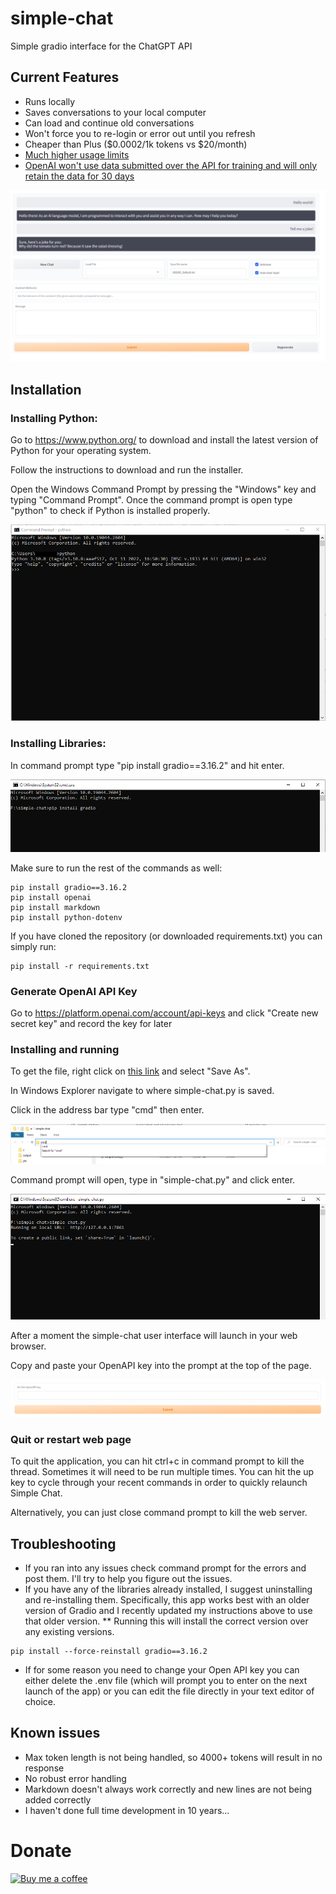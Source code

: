 # simple-chat
Simple gradio interface for the ChatGPT API
## Current Features
* Runs locally
* Saves conversations to your local computer
* Can load and continue old conversations
* Won't force you to re-login or error out until you refresh
* Cheaper than Plus ($0.0002/1k tokens vs $20/month)
* [Much higher usage limits](https://platform.openai.com/docs/guides/rate-limits)
* [OpenAI won't use data submitted over the API for training and will only retain the data for 30 days](https://platform.openai.com/docs/guides/chat/faq)

![Alt text](/screenshots/ui.PNG?raw=true)

## Installation
### Installing Python:

Go to https://www.python.org/ to download and install the latest version of Python for your operating system.

Follow the instructions to download and run the installer.

Open the Windows Command Prompt by pressing the "Windows" key and typing "Command Prompt".  Once the command prompt is open type "python" to check if Python is installed properly.

![Alt text](/screenshots/python.png?raw=true)

### Installing Libraries:

In command prompt type "pip install gradio==3.16.2" and hit enter.

![Alt text](/screenshots/gradio.PNG?raw=true)

Make sure to run the rest of the commands as well:

```
pip install gradio==3.16.2
pip install openai
pip install markdown
pip install python-dotenv
```

If you have cloned the repository (or downloaded requirements.txt) you can simply run:

```
pip install -r requirements.txt
```

### Generate OpenAI API Key

Go to https://platform.openai.com/account/api-keys and click "Create new secret key" and record the key for later

### Installing and running

To get the file, right click on [this link](https://github.com/borge12/simple-chat/raw/main/simple-chat.py) and select "Save As".  

In Windows Explorer navigate to where simple-chat.py is saved.


Click in the address bar type "cmd" then enter.

![Alt text](/screenshots/cmd.PNG?raw=true)

Command prompt will open, type in "simple-chat.py" and click enter.

![Alt text](/screenshots/simple-chat.PNG?raw=true)

After a moment the simple-chat user interface will launch in your web browser.

Copy and paste your OpenAPI key into the prompt at the top of the page.

![Alt text](/screenshots/addkey.PNG?raw=true)


### Quit or restart web page

To quit the application, you can hit ctrl+c in command prompt to kill the thread.  Sometimes it will need to be run multiple times.  You can hit the up key to cycle through your recent commands in order to quickly relaunch Simple Chat.  

Alternatively, you can just close command prompt to kill the web server.

## Troubleshooting
* If you ran into any issues check command prompt for the errors and post them.  I'll try to help you figure out the issues.
* If you have any of the libraries already installed, I suggest uninstalling and re-installing them.  Specifically, this app works best with an older version of Gradio and I recently updated my instructions above to use that older version.
** Running this will install the correct version over any existing versions.

```
pip install --force-reinstall gradio==3.16.2
```

* If for some reason you need to change your Open API key you can either delete the .env file (which will prompt you to enter on the next launch of the app) or you can edit the file directly in your text editor of choice.

## Known issues
* Max token length is not being handled, so 4000+ tokens will result in no response
* No robust error handling
* Markdown doesn't always work correctly and new lines are not being added correctly
* I haven't done full time development in 10 years...

# Donate
[![Buy me a coffee](https://cdn.buymeacoffee.com/buttons/v2/default-yellow.png)](https://www.buymeacoffee.com/borge12)
